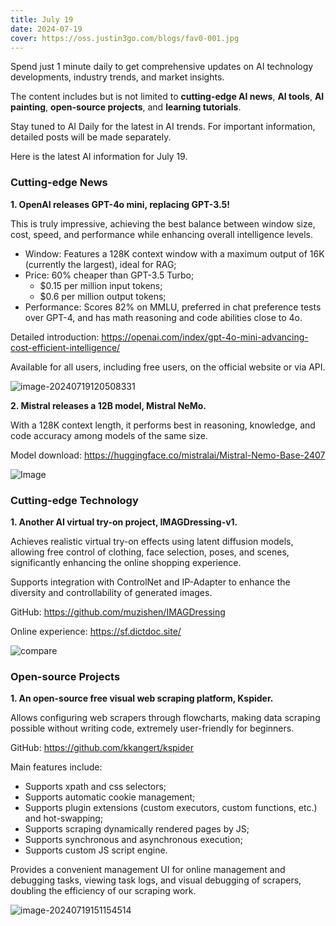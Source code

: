 ```yaml
---
title: July 19
date: 2024-07-19
cover: https://oss.justin3go.com/blogs/fav0-001.jpg
---
```


Spend just 1 minute daily to get comprehensive updates on AI technology developments, industry trends, and market insights.

The content includes but is not limited to **cutting-edge AI news**, **AI tools**, **AI painting**, **open-source projects**, and **learning tutorials**.

Stay tuned to AI Daily for the latest in AI trends. For important information, detailed posts will be made separately.

Here is the latest AI information for July 19.

### Cutting-edge News

**1. OpenAI releases GPT-4o mini, replacing GPT-3.5!**

This is truly impressive, achieving the best balance between window size, cost, speed, and performance while enhancing overall intelligence levels.

- Window: Features a 128K context window with a maximum output of 16K (currently the largest), ideal for RAG;
- Price: 60% cheaper than GPT-3.5 Turbo;
  - $0.15 per million input tokens;
  - $0.6 per million output tokens;
- Performance: Scores 82% on MMLU, preferred in chat preference tests over GPT-4, and has math reasoning and code abilities close to 4o.

Detailed introduction: https://openai.com/index/gpt-4o-mini-advancing-cost-efficient-intelligence/

Available for all users, including free users, on the official website or via API.

![image-20240719120508331](https://cdn.jsdelivr.net/gh/freelander/oss@master/ai-daily/2024-07-19/image-20240719120508331.png)

**2. Mistral releases a 12B model, Mistral NeMo.**

With a 128K context length, it performs best in reasoning, knowledge, and code accuracy among models of the same size.

Model download: https://huggingface.co/mistralai/Mistral-Nemo-Base-2407

![Image](https://pbs.twimg.com/media/GS1WfByb0AAMT69?format=png&name=4096x4096)

### Cutting-edge Technology

**1. Another AI virtual try-on project, IMAGDressing-v1.**

Achieves realistic virtual try-on effects using latent diffusion models, allowing free control of clothing, face selection, poses, and scenes, significantly enhancing the online shopping experience.

Supports integration with ControlNet and IP-Adapter to enhance the diversity and controllability of generated images.

GitHub: https://github.com/muzishen/IMAGDressing

Online experience: https://sf.dictdoc.site/

![compare](https://cdn.jsdelivr.net/gh/freelander/oss@master/ai-daily/2024-07-18/compare_magic2.png)

### Open-source Projects

**1. An open-source free visual web scraping platform, Kspider.**

Allows configuring web scrapers through flowcharts, making data scraping possible without writing code, extremely user-friendly for beginners.

GitHub: https://github.com/kkangert/kspider

Main features include:

- Supports xpath and css selectors;
- Supports automatic cookie management;
- Supports plugin extensions (custom executors, custom functions, etc.) and hot-swapping;
- Supports scraping dynamically rendered pages by JS;
- Supports synchronous and asynchronous execution;
- Supports custom JS script engine.

Provides a convenient management UI for online management and debugging tasks, viewing task logs, and visual debugging of scrapers, doubling the efficiency of our scraping work.

![image-20240719151154514](https://cdn.jsdelivr.net/gh/freelander/oss@master/ai-daily/2024-07-19/image-20240719151154514-20240719151209186.png)
